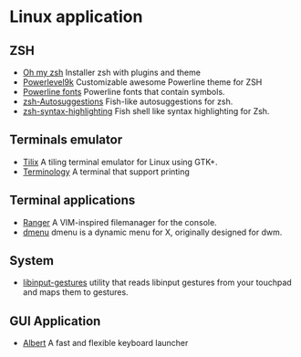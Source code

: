# Linux application


## ZSH

- [Oh my zsh](https://github.com/robbyrussell/oh-my-zsh) Installer zsh with plugins and theme
- [Powerlevel9k](https://github.com/bhilburn/powerlevel9k) Customizable awesome Powerline theme for ZSH
- [Powerline fonts](https://github.com/powerline/fonts) Powerline fonts that contain symbols.
- [zsh-Autosuggestions](https://github.com/zsh-users/zsh-autosuggestions) Fish-like autosuggestions for zsh.
- [zsh-syntax-highlighting](https://github.com/zsh-users/zsh-syntax-highlighting) Fish shell like syntax highlighting for Zsh. 

## Terminals emulator

- [Tilix](https://github.com/gnunn1/tilix) A tiling terminal emulator for Linux using GTK+.
- [Terminology](https://github.com/billiob/terminology) A terminal that support printing 

## Terminal applications

- [Ranger](https://github.com/ranger/ranger) A VIM-inspired filemanager for the console.
- [dmenu](https://tools.suckless.org/dmenu/) dmenu is a dynamic menu for X, originally designed for dwm. 

## System 

- [libinput-gestures](https://github.com/bulletmark/libinput-gestures)  utility that reads libinput gestures from your touchpad and maps them to gestures.

## GUI Application

- [Albert](https://github.com/albertlauncher/albert) A fast and flexible keyboard launcher 